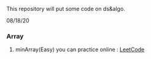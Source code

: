 This repository will put some code on ds&algo.

08/18/20
### Array
1. minArray(Easy)  you can practice online : [LeetCode](https://leetcode-cn.com/problems/xuan-zhuan-shu-zu-de-zui-xiao-shu-zi-lcof/)